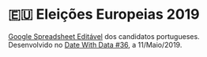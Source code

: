 # 🇪🇺 Eleições Europeias 2019

[Google Spreadsheet Editável](https://docs.google.com/spreadsheets/d/1vbR5dv3ZqvLcy7kRW3H-2zAbWdAGUNcZeHtKh6e51Mo/edit#gid=0) dos candidatos portugueses.  
Desenvolvido no [Date With Data #36](https://www.transparenciahackday.org/2019/05/date-with-data-36-vamos-a-votos/), a 11/Maio/2019.
